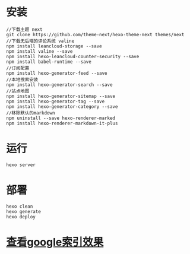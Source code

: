 # 安装

```
//下载主题 next
git clone https://github.com/theme-next/hexo-theme-next themes/next
//下载无后端的评论系统 valine
npm install leancloud-storage --save
npm install valine --save
npm install hexo-leancloud-counter-security --save
npm install babel-runtime --save
//订阅配置
npm install hexo-generator-feed --save
//本地搜索安装
npm install hexo-generator-search --save
//站点地图
npm install hexo-generator-sitemap --save
npm install hexo-generator-tag --save
npm install hexo-generator-category --save
//移除默认的markdown
npm uninstall --save hexo-renderer-marked
npm install hexo-renderer-markdown-it-plus
```
# 运行
```
hexo server
```

# 部署
```
hexo clean
hexo generate
hexo deploy
```

# [查看google索引效果](https://search.google.com/search-console?resource_id=https%3A%2F%2Fsongjiang951130.github.io%2F)
